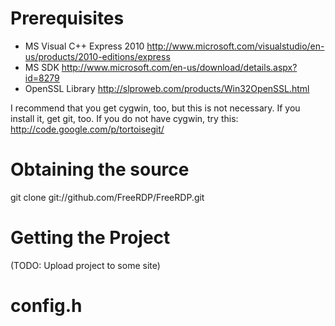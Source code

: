 # Prerequisites
* MS Visual C++ Express 2010 http://www.microsoft.com/visualstudio/en-us/products/2010-editions/express
* MS SDK http://www.microsoft.com/en-us/download/details.aspx?id=8279
* OpenSSL Library http://slproweb.com/products/Win32OpenSSL.html

I recommend that you get cygwin, too, but this is not necessary. If you install it, get git, too. If you do not have cygwin, try this: http://code.google.com/p/tortoisegit/

# Obtaining the source
git clone git://github.com/FreeRDP/FreeRDP.git

# Getting the Project
(TODO: Upload project to some site)

# config.h
> 